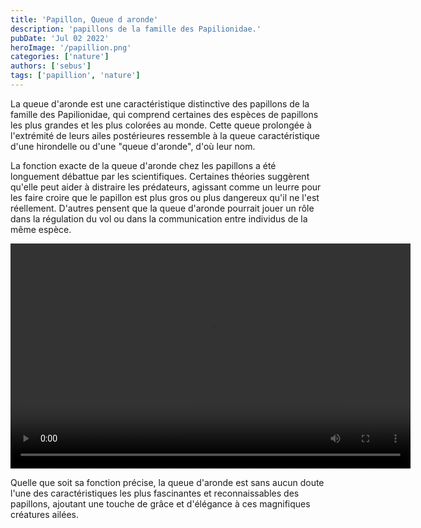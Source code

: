 ```yaml
---
title: 'Papillon, Queue d aronde'
description: 'papillons de la famille des Papilionidae.'
pubDate: 'Jul 02 2022'
heroImage: '/papillion.png'
categories: ['nature']
authors: ['sebus']
tags: ['papillion', 'nature']
---
```


La queue d'aronde est une caractéristique distinctive des papillons de la famille des Papilionidae, qui comprend certaines des espèces de papillons les plus grandes et les plus colorées au monde. Cette queue prolongée à l'extrémité de leurs ailes postérieures ressemble à la queue caractéristique d'une hirondelle ou d'une "queue d'aronde", d'où leur nom.

La fonction exacte de la queue d'aronde chez les papillons a été longuement débattue par les scientifiques. Certaines théories suggèrent qu'elle peut aider à distraire les prédateurs, agissant comme un leurre pour les faire croire que le papillon est plus gros ou plus dangereux qu'il ne l'est réellement. D'autres pensent que la queue d'aronde pourrait jouer un rôle dans la régulation du vol ou dans la communication entre individus de la même espèce.


<video autoplay width="640" height="360" >
  <source src="/papillion.mp4" type="video/mp4">
  Votre navigateur ne supporte pas la lecture de la vidéo au format MP4.
</video>

Quelle que soit sa fonction précise, la queue d'aronde est sans aucun doute l'une des caractéristiques les plus fascinantes et reconnaissables des papillons, ajoutant une touche de grâce et d'élégance à ces magnifiques créatures ailées.